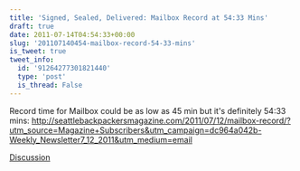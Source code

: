 ```yaml
---
title: 'Signed, Sealed, Delivered: Mailbox Record at 54:33 Mins'
draft: true
date: 2011-07-14T04:54:33+00:00
slug: '201107140454-mailbox-record-54-33-mins'
is_tweet: true
tweet_info:
  id: '91264277301821440'
  type: 'post'
  is_thread: False
---
```




Record time for Mailbox could be as low as 45 min but it's definitely 54:33 mins: <http://seattlebackpackersmagazine.com/2011/07/12/mailbox-record/?utm_source=Magazine+Subscribers&utm_campaign=dc964a042b-Weekly_Newsletter7_12_2011&utm_medium=email>

[Discussion](https://x.com/sytelus/status/91264277301821440)
